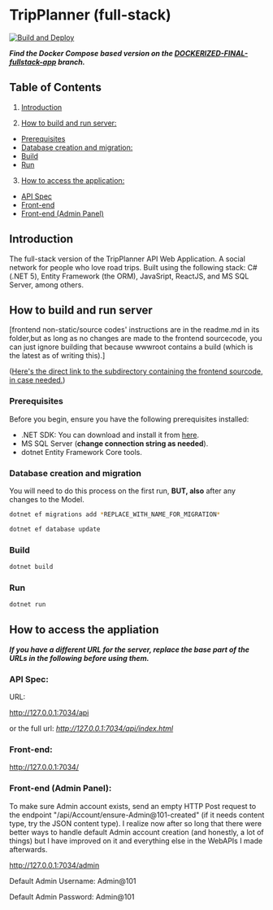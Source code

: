 # TripPlanner (full-stack)
[![Build and Deploy](https://github.com/Nomi/TripPlanner-back-end/actions/workflows/TripPlannerAPI20221213230613.yml/badge.svg)](https://github.com/Nomi/TripPlanner-back-end/actions/workflows/TripPlannerAPI20221213230613.yml)

***Find the Docker Compose based version on the [DOCKERIZED-FINAL-fullstack-app](https://github.com/Nomi/TripPlanner-back-end/tree/DOCKERIZED-FINAL-fullstack-app) branch.***

## Table of Contents
1. [Introduction](#introduction)
 
2. [How to build and run server:](#how-to-build-and-run-server)
  - [Prerequisites](#prerequisites)
  - [Database creation and migration:](#database-creation-and-migration)
  - [Build](#build)
  - [Run](#run)
   
3. [How to access the application:](#how-to-access-the-appliation)
  - [API Spec](#api-spec)
  - [Front-end](#front-end)
  - [Front-end (Admin Panel)](#front-end-admin-panel)

## Introduction
The full-stack version of the TripPlanner API Web Application. A social network for people who love road trips.
Built using the following stack: C# (.NET 5), Entity Framework (the ORM), JavaSript, ReactJS, and MS SQL Server, among others.

## How to build and run server
\[frontend non-static/source codes' instructions are in the readme.md in its folder,but as long as no changes are made to the frontend sourcecode, you can just ignore building that because wwwroot contains a build (which is the latest as of writing this).\] 

([Here's the direct link to the subdirectory containing the frontend sourcode, in case needed.](https://github.com/Nomi/TripPlanner-back-end/tree/FINAL-fullstack-app/TripPlannerAPI/wwwroot/.ReactSourceCode/TripPlanner-front-end))

### Prerequisites
Before you begin, ensure you have the following prerequisites installed:
- .NET SDK: You can download and install it from [here](https://dotnet.microsoft.com/download).
- MS SQL Server (**change connection string as needed**).
- dotnet Entity Framework Core tools.


### Database creation and migration
You will need to do this process on the first run, **BUT, also** after any changes to the Model.
```bash
dotnet ef migrations add *REPLACE_WITH_NAME_FOR_MIGRATION*
```
```bash
dotnet ef database update
```
### Build
```bash
dotnet build
```
### Run
```bash
dotnet run
```

## How to access the appliation

***If you have a different URL for the server, replace the base part of the URLs in the following before using them.***

### API Spec: 

URL:

http://127.0.0.1:7034/api

or the full url: *http://127.0.0.1:7034/api/index.html*

### Front-end:

http://127.0.0.1:7034/


### Front-end (Admin Panel):

To make sure Admin account exists, send an empty HTTP Post request to the endpoint "​/api​/Account​/ensure-Admin@101-created" (if it needs content type, try the JSON content type).
I realize now after so long that there were better ways to handle default Admin account creation (and honestly, a lot of things) but I have improved on it and everything else in the WebAPIs I made afterwards.


http://127.0.0.1:7034/admin


Default Admin Username: Admin@101


Default Admin Password: Admin@101
